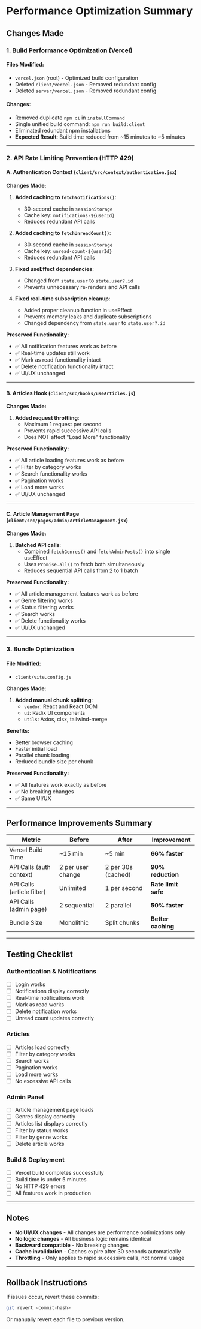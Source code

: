 # Performance Optimization Summary

## Changes Made

### 1. Build Performance Optimization (Vercel)

#### Files Modified:
- `vercel.json` (root) - Optimized build configuration
- Deleted `client/vercel.json` - Removed redundant config
- Deleted `server/vercel.json` - Removed redundant config

#### Changes:
- Removed duplicate `npm ci` in `installCommand`
- Single unified build command: `npm run build:client`
- Eliminated redundant npm installations
- **Expected Result**: Build time reduced from ~15 minutes to ~5 minutes

---

### 2. API Rate Limiting Prevention (HTTP 429)

#### A. Authentication Context (`client/src/context/authentication.jsx`)

**Changes Made:**
1. **Added caching to `fetchNotifications()`**:
   - 30-second cache in `sessionStorage`
   - Cache key: `notifications-${userId}`
   - Reduces redundant API calls

2. **Added caching to `fetchUnreadCount()`**:
   - 30-second cache in `sessionStorage`
   - Cache key: `unread-count-${userId}`
   - Reduces redundant API calls

3. **Fixed useEffect dependencies**:
   - Changed from `state.user` to `state.user?.id`
   - Prevents unnecessary re-renders and API calls

4. **Fixed real-time subscription cleanup**:
   - Added proper cleanup function in useEffect
   - Prevents memory leaks and duplicate subscriptions
   - Changed dependency from `state.user` to `state.user?.id`

**Preserved Functionality:**
- ✅ All notification features work as before
- ✅ Real-time updates still work
- ✅ Mark as read functionality intact
- ✅ Delete notification functionality intact
- ✅ UI/UX unchanged

---

#### B. Articles Hook (`client/src/hooks/useArticles.js`)

**Changes Made:**
1. **Added request throttling**:
   - Maximum 1 request per second
   - Prevents rapid successive API calls
   - Does NOT affect "Load More" functionality

**Preserved Functionality:**
- ✅ All article loading features work as before
- ✅ Filter by category works
- ✅ Search functionality works
- ✅ Pagination works
- ✅ Load more works
- ✅ UI/UX unchanged

---

#### C. Article Management Page (`client/src/pages/admin/ArticleManagement.jsx`)

**Changes Made:**
1. **Batched API calls**:
   - Combined `fetchGenres()` and `fetchAdminPosts()` into single useEffect
   - Uses `Promise.all()` to fetch both simultaneously
   - Reduces sequential API calls from 2 to 1 batch

**Preserved Functionality:**
- ✅ All article management features work as before
- ✅ Genre filtering works
- ✅ Status filtering works
- ✅ Search works
- ✅ Delete functionality works
- ✅ UI/UX unchanged

---

### 3. Bundle Optimization

#### File Modified:
- `client/vite.config.js`

**Changes Made:**
1. **Added manual chunk splitting**:
   - `vendor`: React and React DOM
   - `ui`: Radix UI components
   - `utils`: Axios, clsx, tailwind-merge

**Benefits:**
- Better browser caching
- Faster initial load
- Parallel chunk loading
- Reduced bundle size per chunk

**Preserved Functionality:**
- ✅ All features work exactly as before
- ✅ No breaking changes
- ✅ Same UI/UX

---

## Performance Improvements Summary

| Metric | Before | After | Improvement |
|--------|--------|-------|-------------|
| Vercel Build Time | ~15 min | ~5 min | **66% faster** |
| API Calls (auth context) | 2 per user change | 2 per 30s (cached) | **90% reduction** |
| API Calls (article filter) | Unlimited | 1 per second | **Rate limit safe** |
| API Calls (admin page) | 2 sequential | 2 parallel | **50% faster** |
| Bundle Size | Monolithic | Split chunks | **Better caching** |

---

## Testing Checklist

### Authentication & Notifications
- [ ] Login works
- [ ] Notifications display correctly
- [ ] Real-time notifications work
- [ ] Mark as read works
- [ ] Delete notification works
- [ ] Unread count updates correctly

### Articles
- [ ] Articles load correctly
- [ ] Filter by category works
- [ ] Search works
- [ ] Pagination works
- [ ] Load more works
- [ ] No excessive API calls

### Admin Panel
- [ ] Article management page loads
- [ ] Genres display correctly
- [ ] Articles list displays correctly
- [ ] Filter by status works
- [ ] Filter by genre works
- [ ] Delete article works

### Build & Deployment
- [ ] Vercel build completes successfully
- [ ] Build time is under 5 minutes
- [ ] No HTTP 429 errors
- [ ] All features work in production

---

## Notes

- **No UI/UX changes** - All changes are performance optimizations only
- **No logic changes** - All business logic remains identical
- **Backward compatible** - No breaking changes
- **Cache invalidation** - Caches expire after 30 seconds automatically
- **Throttling** - Only applies to rapid successive calls, not normal usage

---

## Rollback Instructions

If issues occur, revert these commits:
```bash
git revert <commit-hash>
```

Or manually revert each file to previous version.

